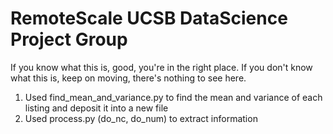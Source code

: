 # RemoteScale UCSB DataScience Project Group

If you know what this is, good, you're in the right place.
If you don't know what this is, keep on moving, there's nothing to see here.

1. Used find_mean_and_variance.py to find the mean and variance of each listing
and deposit it into a new file
2. Used process.py (do_nc, do_num) to extract information

